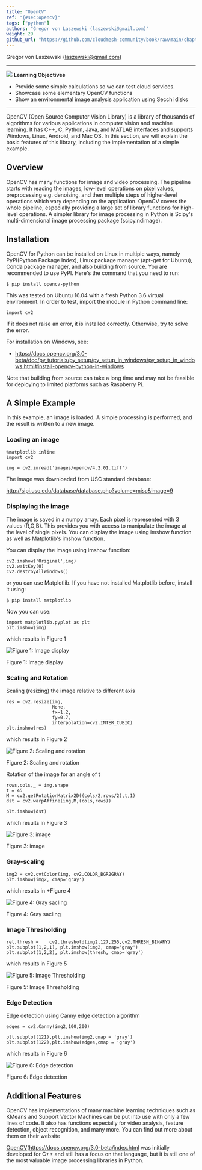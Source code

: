 ```yaml
---
title: "OpenCV"
ref: "{#sec:opencv}"
tags: ["python"]
authors: "Gregor von Laszewski (laszewski@gmail.com)"
weight: 29
github_url: "https://github.com/cloudmesh-community/book/raw/main/chapters/prg/python/python-opencv.md"
---
```


Gregor von Laszewski (laszewski@gmail.com)



------------------------------------------------------------------------

![](https://github.com/cloudmesh-community/book/raw/main/chapters/prg/python/images/learning.png) **Learning Objectives**



-   Provide some simple calculations so we can test cloud services.
-   Showcase some elementary OpenCV functions
-   Show an environmental image analysis application using Secchi disks

------------------------------------------------------------------------

OpenCV (Open Source Computer Vision Library) is a library of thousands
of algorithms for various applications in computer vision and machine
learning. It has C++, C, Python, Java, and MATLAB interfaces and supports
Windows, Linux, Android, and Mac OS. In this section, we will explain
the basic features of this library, including the implementation of a simple
example.

## Overview

OpenCV has many functions for image and video processing. The
pipeline starts with reading the images, low-level operations on pixel
values, preprocessing e.g. denoising, and then multiple steps of
higher-level operations which vary depending on the application. OpenCV
covers the whole pipeline, especially providing a large set of library
functions for high-level operations. A simpler library for image
processing in Python is Scipy's multi-dimensional image processing
package (scipy.ndimage).

## Installation

OpenCV for Python can be installed on Linux in multiple ways, namely
PyPI(Python Package Index), Linux package manager (apt-get for Ubuntu),
Conda package manager, and also building from source. You are
recommended to use PyPI. Here's the command that you need to run:

    $ pip install opencv-python

This was tested on Ubuntu 16.04 with a fresh Python 3.6 virtual
environment. In order to test, import the module in Python command line:

    import cv2

If it does not raise an error, it is installed correctly. Otherwise, try
to solve the error.

For installation on Windows, see:

-   <https://docs.opencv.org/3.0-beta/doc/py_tutorials/py_setup/py_setup_in_windows/py_setup_in_windows.html#install-opencv-python-in-windows>

Note that building from source can take a long time and may not be
feasible for deploying to limited platforms such as Raspberry Pi.

## A Simple Example

In this example, an image is loaded. A simple processing is performed,
and the result is written to a new image.

### Loading an image

    %matplotlib inline
    import cv2

    img = cv2.imread('images/opencv/4.2.01.tiff')

The image was downloaded from USC standard database:

<http://sipi.usc.edu/database/database.php?volume=misc&image=9>

### Displaying the image

The image is saved in a numpy array. Each pixel is represented with 3
values (R,G,B). This provides you with access to manipulate the image at
the level of single pixels. You can display the image using imshow
function as well as Matplotlib's imshow function.

You can display the image using imshow function:

    cv2.imshow('Original',img)
    cv2.waitKey(0)
    cv2.destroyAllWindows()

or you can use Matplotlib. If you have not installed Matplotlib before,
install it using:

    $ pip install matplotlib

Now you can use:

    import matplotlib.pyplot as plt
    plt.imshow(img)

which results in Figure 1

![Figure 1: Image display](https://github.com/cloudmesh-community/book/raw/main/chapters/prg/python/images/opencv/output_5_1.png)

Figure 1: Image display

### Scaling and Rotation

Scaling (resizing) the image relative to different axis

    res = cv2.resize(img,
                     None,
                     fx=1.2,
                     fy=0.7,
                     interpolation=cv2.INTER_CUBIC)
    plt.imshow(res)

which results in Figure 2

![Figure 2: Scaling and rotation](https://github.com/cloudmesh-community/book/raw/main/chapters/prg/python/images/opencv/output_7_1.png)

Figure 2: Scaling and rotation

Rotation of the image for an angle of t

    rows,cols,_ = img.shape
    t = 45
    M = cv2.getRotationMatrix2D((cols/2,rows/2),t,1)
    dst = cv2.warpAffine(img,M,(cols,rows))

    plt.imshow(dst)

which results in Figure 3

![Figure 3: image](https://github.com/cloudmesh-community/book/raw/main/chapters/prg/python/images/opencv/output_9_1.png)

Figure 3: image

### Gray-scaling

    img2 = cv2.cvtColor(img, cv2.COLOR_BGR2GRAY)
    plt.imshow(img2, cmap='gray')

which results in +Figure 4

![Figure 4: Gray sacling](https://github.com/cloudmesh-community/book/raw/main/chapters/prg/python/images/opencv/output_11_1.png)

Figure 4: Gray sacling

### Image Thresholding

    ret,thresh =    cv2.threshold(img2,127,255,cv2.THRESH_BINARY)
    plt.subplot(1,2,1), plt.imshow(img2, cmap='gray')
    plt.subplot(1,2,2), plt.imshow(thresh, cmap='gray')

which results in Figure 5

![Figure 5: Image Thresholding](https://github.com/cloudmesh-community/book/raw/main/chapters/prg/python/images/opencv/output_13_1.png)

Figure 5: Image Thresholding

### Edge Detection

Edge detection using Canny edge detection algorithm

    edges = cv2.Canny(img2,100,200)

    plt.subplot(121),plt.imshow(img2,cmap = 'gray')
    plt.subplot(122),plt.imshow(edges,cmap = 'gray')

which results in Figure 6

![Figure 6: Edge detection](https://github.com/cloudmesh-community/book/raw/main/chapters/prg/python/images/opencv/output_15_1.png)

Figure 6: Edge detection

## Additional Features

OpenCV has implementations of many machine learning techniques such as
KMeans and Support Vector Machines can be put into use with only a
few lines of code. It also has functions especially for video analysis,
feature detection, object recognition, and many more. You can find out
more about them on their website

[OpenCV](#sec:opencv)(<https://docs.opencv.org/3.0-beta/index.html>
was initially developed for C++ and still has a focus on that
language, but it is still one of the most valuable image processing
libraries in Python.
